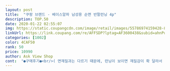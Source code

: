 ```yaml
---
layout: post 
title:  "쿠팡 브랜드 - 베이스알파 남성용 순면 반팔런닝 4p" 
description: TOP.50 
date: 2020-01-22 02:55:07 
img: https://static.coupangcdn.com/image/retail/images/55786974159428-80179967-a218-4fe4-bfde-40a947988607.png 
linkUrl: https://link.coupang.com/re/AFFSDP?lptag=AF3600438&subid=ahnPublicAsk&pageKey=295583344&itemId=932090467&vendorItemId=5310974287&traceid=V0-113-124504993db8faea 
categories: [1002] 
color: 4CAF50 
rank: 50 
price: 10990 
author: Ask View Shop 
cont:  "●구매후기●<br/>( 면재질과는 다르기 때문에, 런닝이 보이면 재질감이 확 달라서 부끄럽더라고요, 근데 이내의는!! 재질이 면티같아서!! 전혀 내의같이 않다는거!!)<br/>가끔 런닝인걸 망각하고 목부분이 타이트한 친구들이 있는데, 이건 목부분이 넉넉한 편이라<br/>넉넉하게 입는다 생각하시면 되겠어요<br/>런닝은 너무 오래 입을게 못돼요 색이 점점 누래지는듯<br/>런닝이다 보니 반팔처럼 입을수 없어 니트나, 셔츠류에 많이 입게 되는데,<br/>만원에 4장이면 가격면에서 좋군요<br/>메이드인  캄보니아네요<br/>물론 니트류를 입을때도 마찬가지로 안보입니다.<br/>  그점이 너무 좋았습니다.<br/>!!<br/>뭐 저렴하니 자주 사서 입으면되니 나쁘진않다고봐요<br/>바느질도 꼼꼼하게 잘되어 있네용.<br/><br/>베트남옆에 있는 나라<br/>세탁하다보면 싼게이유가 있구나 느끼죠<br/>셔츠 단추를 두개쯤 풀러도 런닝을 입었는지 티가 안납니다.<br/><br/>쉽게 늘어날거 같지 않아요<br/>아마 세탁을 여러번하면 금방 낡아질듯<br/>약간 정사이즈보다 크게 나왔으니, 감안해서 입으면 될거 같아요.<br/><br/>옷이 정말 보들보들해요.<br/><br/>이런 저렴한제품은 첨엔몰라요<br/>자주 교체해서 입는게 좋죠<br/>저는 집에서 잠옷대용으로 입을까 해서 샀는데, 얇고 시원하고 활동성이 너무 좋아요.<br/><br/>치수는 약간크게 나온거같은데 정싸이즈라고 봐도 무방할듯<br/>포장비용을 줄이려고 그랬는지  종이한장에 런닝4장을 뭉쳐서 묶어놓고 그위에 비닐바깥포장을 했네요<br/>품질은 그럭저럭인데 면을 자세히보니 보풀같은게 약간씩 일어나려하네요<br/>피부가 예민해서 니트도 맨몸에 못입는데, 촉감이 부들부들해서 입기 너무 좋습니다 and gt;!!<br/>흡수력도 너무 좋습니다.<br/>!!<br/>" 
---
```


